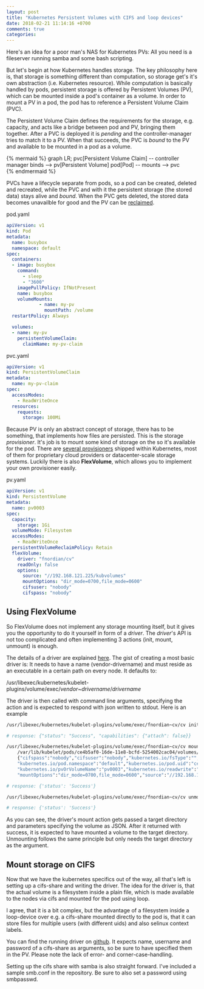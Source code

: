 ```yaml
---
layout: post
title: "Kubernetes Persistent Volumes with CIFS and loop devices"
date: 2018-02-21 11:14:16 +0700
comments: true
categories: 
---
```

Here's an idea for a poor man's NAS for Kubernetes PVs: All you need is a fileserver running samba and some bash scripting.

But let's begin at how Kubernetes handles storage. The key philosophy here is, that storage is something different than 
computation, so storage get's it's own abstraction (i.e. Kubernetes resource).
While computation is basically handled by pods, persistent storage is offered by Persistent Volumes (PV), 
which can be mounted inside a pod's container as a volume. In order to mount a PV in a pod, 
the pod has to reference a Persistent Volume Claim (PVC).

The Persistent Volume Claim defines the requirements for the storage, e.g. capacity, and acts like a bridge between pod and
PV, bringing them together. After a PVC is deployed it is *pending* and the controller-manager tries to match it to a PV.
When that succeeds, the PVC is *bound* to the PV and available to be mounted in a pod as a volume.

{% mermaid %}
graph LR;
    pvc[Persistent Volume Claim] -- controller manager binds --> pv[Persistent Volume]
    pod[Pod] -- mounts --> pvc  
{% endmermaid %}

PVCs have a lifecycle separate from pods, so a pod can be created, deleted and recreated, while the PVC and with it the
persistent storage (the stored data) stays alive and *bound*. When the PVC gets deleted, the stored data becomes 
unavailble for good and the PV can be [reclaimed](https://kubernetes.io/docs/concepts/storage/persistent-volumes/#reclaiming).

pod.yaml
```yaml
apiVersion: v1
kind: Pod
metadata:
  name: busybox
  namespace: default
spec:
  containers:
  - image: busybox
    command:
      - sleep
      - "3600"
    imagePullPolicy: IfNotPresent
    name: busybox
    volumeMounts:
            - name: my-pv
              mountPath: /volume
  restartPolicy: Always

  volumes:
  - name: my-pv
    persistentVolumeClaim:
      claimName: my-pv-claim

```

pvc.yaml
```yaml
apiVersion: v1
kind: PersistentVolumeClaim
metadata:
  name: my-pv-claim
spec:
  accessModes:
    - ReadWriteOnce
  resources:
    requests:
      storage: 100Mi 
```

Because PV is only an abstract concept of storage, there has to be something, that implements how files are persisted.
This is the storage *provisioner*. It's job is to mount some kind of storage on the so it's available for the pod. 
There are [several provisioners](https://kubernetes.io/docs/concepts/storage/persistent-volumes/#types-of-persistent-volumes) shipped within Kubernetes, most of them for proprietary cloud providers or datacenter-scale
storage systems. Luckily there is also **FlexVolume**, which allows you to implement your own provisioner easily.

pv.yaml
```yaml
apiVersion: v1
kind: PersistentVolume
metadata:
  name: pv0003
spec:
  capacity:
    storage: 1Gi
  volumeMode: Filesystem
  accessModes:
    - ReadWriteOnce
  persistentVolumeReclaimPolicy: Retain
  flexVolume:
    driver: "fnordian/cv"
    readOnly: false
    options:
      source: "//192.168.121.225/kubvolumes"
      mountOptions: "dir_mode=0700,file_mode=0600"
      cifsuser: "nobody"
      cifspass: "nobody"

```

Using FlexVolume
----------------

So FlexVolume does not implement any storage mounting itself, but it gives you the opportunity to do it yourself
in form of a *driver*.
The *driver*'s API is not too complicated and often implementing 3 actions (init, mount, unmount) is enough.

The details of a driver are explained [here](https://github.com/kubernetes/community/blob/master/contributors/devel/flexvolume.md).
The gist of creating a most basic driver is: It needs to have a name (vendor-drivername) and must reside as an executable
in a certain path on every node. It defaults to:

/usr/libexec/kubernetes/kubelet-plugins/volume/exec/*vendor*~*drivername*/*drivername*

The driver is then called with command line arguments, specifying the action and is expected to respond with json written to
stdout. Here is an example

```bash
/usr/libexec/kubernetes/kubelet-plugins/volume/exec/fnordian~cv/cv init

# response: {"status": "Success", "capabilities": {"attach": false}}

/usr/libexec/kubernetes/kubelet-plugins/volume/exec/fnordian~cv/cv mount \
    /var/lib/kubelet/pods/ce4b5af0-16de-11e8-bcfd-5254002cac04/volumes/fnordian~cv/pv0003 \
    {"cifspass":"nobody","cifsuser":"nobody","kubernetes.io/fsType":"","kubernetes.io/pod.name":"busybox",\
    "kubernetes.io/pod.namespace":"default","kubernetes.io/pod.uid":"ce4b5af0-16de-11e8-bcfd-5254002cac04",\
    "kubernetes.io/pvOrVolumeName":"pv0003","kubernetes.io/readwrite":"rw","kubernetes.io/serviceAccount.name":"default",\
    "mountOptions":"dir_mode=0700,file_mode=0600","source":"//192.168.121.159/kubvolumes"}

# response: {'status': 'Success'}

/usr/libexec/kubernetes/kubelet-plugins/volume/exec/fnordian~cv/cv unmount /var/lib/kubelet/pods/a80184b0-16df-11e8-bcfd-5254002cac04/volumes/fnordian~cv/pv0003

# response: {'status': 'Success'}
```

As you can see, the driver's mount action gets passed a target directory and parameters specifying the volume as JSON. 
After it returned with success, it is expected to have mounted a volume to the target directory. Unmounting follows the
same principle but only needs the target directory as the argument.

Mount storage on CIFS
---------------------

Now that we have the kubernetes specifics out of the way, all that's left is setting up a cifs-share and writing the driver. 
The idea for the driver is, that the actual volume is a filesystem inside a plain file, which is made available to the nodes via cifs and mounted for 
the pod using loop.

I agree, that it is a bit complex, but the advantage of a filesystem inside a loop-device over 
e.g. a cifs-share mounted directly to the pod is, that it can 
store files for multiple users (with different uids) and also selinux context labels.

You can find the running driver on [github](https://github.com/fnordian/fs-on-cifs-flexvolume). 
It expects name, username and password of a cifs-share as arguments, so be sure to have specified them in the PV.
Please note the lack of error- and corner-case-handling.

Setting up the cifs share with samba is also straight forward. I've included a sample smb.conf in the repository. 
Be sure to also set a password using smbpasswd.